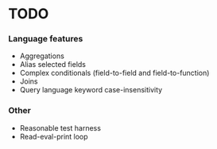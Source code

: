 TODO
====

### Language features

 - Aggregations
 - Alias selected fields
 - Complex conditionals (field-to-field and field-to-function)
 - Joins
 - Query language keyword case-insensitivity

### Other

 - Reasonable test harness
 - Read-eval-print loop

